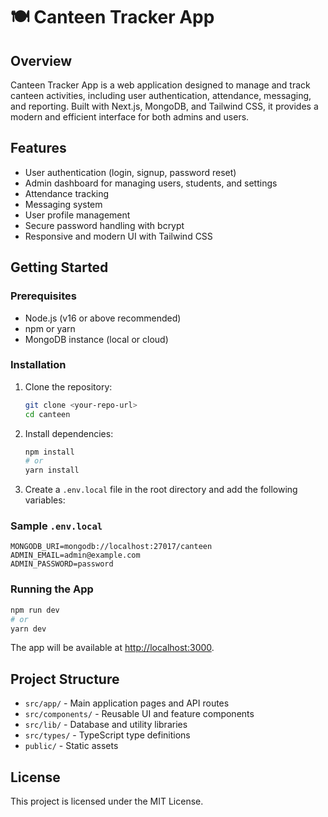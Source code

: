 # 🍽️ Canteen Tracker App

## Overview
Canteen Tracker App is a web application designed to manage and track canteen activities, including user authentication, attendance, messaging, and reporting. Built with Next.js, MongoDB, and Tailwind CSS, it provides a modern and efficient interface for both admins and users.

## Features
- User authentication (login, signup, password reset)
- Admin dashboard for managing users, students, and settings
- Attendance tracking
- Messaging system
- User profile management
- Secure password handling with bcrypt
- Responsive and modern UI with Tailwind CSS

## Getting Started

### Prerequisites
- Node.js (v16 or above recommended)
- npm or yarn
- MongoDB instance (local or cloud)

### Installation
1. Clone the repository:
   ```sh
   git clone <your-repo-url>
   cd canteen
   ```
2. Install dependencies:
   ```sh
   npm install
   # or
   yarn install
   ```
3. Create a `.env.local` file in the root directory and add the following variables:

### Sample `.env.local`
```env
MONGODB_URI=mongodb://localhost:27017/canteen
ADMIN_EMAIL=admin@example.com
ADMIN_PASSWORD=password
```

### Running the App
```sh
npm run dev
# or
yarn dev
```

The app will be available at [http://localhost:3000](http://localhost:3000).

## Project Structure
- `src/app/` - Main application pages and API routes
- `src/components/` - Reusable UI and feature components
- `src/lib/` - Database and utility libraries
- `src/types/` - TypeScript type definitions
- `public/` - Static assets

## License
This project is licensed under the MIT License.









